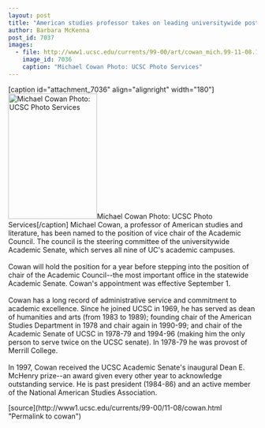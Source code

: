 ```yaml
---
layout: post
title: "American studies professor takes on leading universitywide post"
author: Barbara McKenna
post_id: 7037
images:
  - file: http://www1.ucsc.edu/currents/99-00/art/cowan_mich.99-11-08.180.jpg
    image_id: 7036
    caption: "Michael Cowan Photo: UCSC Photo Services"
---
```


[caption id="attachment_7036" align="alignright" width="180"]<a href="http://localhost/mysite/wp-content/uploads/1999/11/cowan_mich.99-11-08.180.jpg"><img class="size-full wp-image-7036" src="http://localhost/mysite/wp-content/uploads/1999/11/cowan_mich.99-11-08.180.jpg" alt="Michael Cowan Photo: UCSC Photo Services" width="180" height="254" /></a>Michael Cowan Photo: UCSC Photo Services[/caption]
Michael Cowan, a professor of American studies and literature, has been named to the position of vice chair of the Academic Council. The council is the steering committee of the universitywide Academic Senate, which serves all nine of UC's academic campuses.<br>
<br>
Cowan will hold the position for a year before stepping into the position of chair of the Academic Council--the most important office in the statewide Academic Senate. Cowan's appointment was effective September 1.<br>
<br>
Cowan has a long record of administrative service and commitment to academic excellence. Since he joined UCSC in 1969, he has served as dean of humanities and arts (from 1983 to 1989); founding chair of the American Studies Department in 1978 and chair again in 1990-99; and chair of the Academic Senate of UCSC in 1978-79 and 1994-96 (making him the only person to serve twice on the UCSC senate). In 1978-79 he was provost of Merrill College.<br>
<br>
In 1997, Cowan received the UCSC Academic Senate's inaugural Dean E. McHenry prize--an award given every other year to acknowledge outstanding service. He is past president (1984-86) and an active member of the National American Studies Association.
<p>

</p>
[source](http://www1.ucsc.edu/currents/99-00/11-08/cowan.html "Permalink to cowan")
